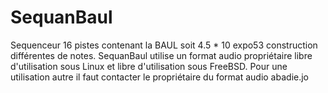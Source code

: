 SequanBaul
==========

Sequenceur 16 pistes contenant la BAUL soit 4.5 * 10 expo53 construction différentes de notes. SequanBaul utilise un format audio propriétaire libre d'utilisation sous Linux et libre d'utilisation sous FreeBSD. Pour une utilisation autre il faut contacter le propriétaire du format audio abadie.jo
